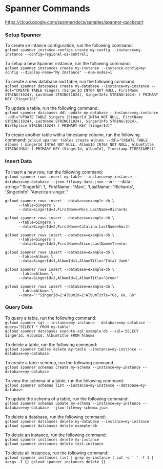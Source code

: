 # Spanner Commands

https://cloud.google.com/spanner/docs/samples/spanner-quickstart

### Setup Spanner

To create an intance configuration, run the following command:  
`gcloud spanner instance-configs create my-config --instance=my-instance --config=regional-us-central1`   

To setup a new Spanner instance, run the following command:  
`gcloud spanner instances create my-instance --instance-config=my-config --display-name="My Instance" --num-nodes=1` 

To create a new database and table, run the following command:  
`gcloud spanner databases create my-database --instance=my-instance --ddl="CREATE TABLE Singers (SingerId INT64 NOT NULL, FirstName STRING(1024), LastName STRING(1024), SingerInfo STRING(1024) ) PRIMARY KEY (SingerId)"`  

To update a table, run the following command:  
`gcloud spanner databases ddl update my-database --instance=my-instance --ddl="UPDATE TABLE Singers (SingerId INT64 NOT NULL, FirstName STRING(1024), LastName STRING(1024), SingerInfo STRING(1024), Birthplace STRING(1024) ) PRIMARY KEY (SingerId)"`

To create another table with a timestamp column, run the following command:
`gcloud spanner tables create Albums --ddl="CREATE TABLE Albums ( SingerId INT64 NOT NULL, AlbumId INT64 NOT NULL, AlbumTitle STRING(MAX) ) PRIMARY KEY (SingerId, AlbumId), Timestamp TIMESTAMP()"`

### Insert Data

To insert a new row, run the following command:  
`gcloud spanner rows insert my-table --instance=my-instance --database=my-database --json-file=my-data.json`  --or-- --data-string="'SingerId': 1, 'FirstName': 'Marc', 'LastName': 'Richards', 'SingerInfo': 'American singer.'"  

```
gcloud spanner rows insert --database=example-db \
      --table=Singers \
      --data=SingerId=1,FirstName=Marc,LastName=Richards

gcloud spanner rows insert --database=example-db \
      --table=Singers \
      --data=SingerId=2,FirstName=Catalina,LastName=Smith

gcloud spanner rows insert --database=example-db \
      --table=Singers \
      --data=SingerId=3,FirstName=Alice,LastName=Trentor

gcloud spanner rows insert --database=example-db \
      --table=Albums \
      --data=SingerId=1,AlbumId=1,AlbumTitle="Total Junk"

gcloud spanner rows insert --database=example-db \
      --table=Albums \
      --data=SingerId=2,AlbumId=1,AlbumTitle="Green"

gcloud spanner rows insert --database=example-db \
      --table=Albums \
      --data=^:^SingerId=2:AlbumId=2:AlbumTitle="Go, Go, Go"
```
### Query Data

To query a table, run the following command:  
`gcloud spanner sql --instance=my-instance --database=my-database --query="SELECT * FROM my-table"`    
`gcloud spanner databases execute-sql example-db --sql='SELECT SingerId, AlbumId, AlbumTitle FROM Albums`  

To delete a table, run the following command:  
`gcloud spanner tables delete my-table --instance=my-instance --database=my-database`  

To create a table schema, run the following command:  
`gcloud spanner schemas create my-schema --instance=my-instance --database=my-database`

To view the schema of a table, run the following command:  
`gcloud spanner schemas list --instance=my-instance --database=my-database`  

To update the schema of a table, run the following command:  
`gcloud spanner schemas update my-schema --instance=my-instance --database=my-database --json-file=my-schema.json`  

To delete a database, run the following command:  
`gcloud spanner databases delete my-database --instance=my-instance`      
`gcloud spanner databases delete example-db`  

To delete an instance, run the following command:  
`gcloud spanner instances delete my-instance`  
`gcloud spanner instances delete test-instance`  

To delete all instances, run the following command:  
`gcloud spanner instances list | grep my-instance | cut -d ' ' -f 1 | xargs -I {} gcloud spanner instances delete {}`  